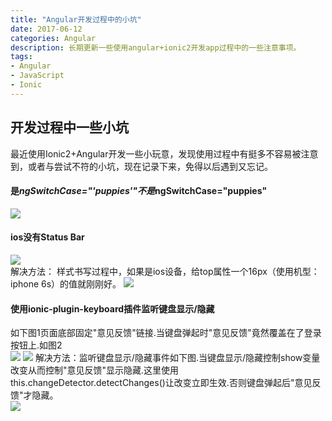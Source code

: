 ```yaml
---
title: "Angular开发过程中的小坑"
date: 2017-06-12
categories: Angular
description: 长期更新一些使用angular+ionic2开发app过程中的一些注意事项。
tags: 
- Angular
- JavaScript
- Ionic
---
```

## 开发过程中一些小坑  
最近使用Ionic2+Angular开发一些小玩意，发现使用过程中有挺多不容易被注意到，或者与尝试不符的小坑，现在记录下来，免得以后遇到又忘记。  
<!--more-->
#### 是*ngSwitchCase="'puppies'"不是*ngSwitchCase="puppies"  
![](https://upload-images.jianshu.io/upload_images/4108891-71f9e114ff41c557.png)  

#### ios没有Status Bar  
![](https://upload-images.jianshu.io/upload_images/4108891-ffb9f1f52f87ec2d.png)  
解决方法： 样式书写过程中，如果是ios设备，给top属性一个16px（使用机型：iphone 6s）的值就刚刚好。
![](https://upload-images.jianshu.io/upload_images/4108891-d958e5e7116bbb48.png)  

#### 使用ionic-plugin-keyboard插件监听键盘显示/隐藏  
如下图1页面底部固定"意见反馈"链接.当键盘弹起时"意见反馈"竟然覆盖在了登录按钮上.如图2  
![](https://upload-images.jianshu.io/upload_images/4108891-d00270b6b0e352a1.png)
![](https://upload-images.jianshu.io/upload_images/4108891-8eedeae1acd683e9.png)
解决方法：监听键盘显示/隐藏事件如下图.当键盘显示/隐藏控制show变量改变从而控制"意见反馈"显示隐藏.这里使用this.changeDetector.detectChanges()让改变立即生效.否则键盘弹起后"意见反馈"才隐藏。  
![](https://upload-images.jianshu.io/upload_images/4108891-a3b594e3ead333c9.png)